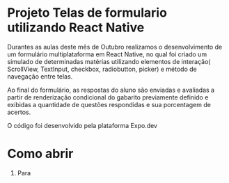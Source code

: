 # Projeto Telas de formulario utilizando React Native
Durantes as aulas deste mês de Outubro realizamos o desenvolvimento de um formulário multiplataforma em React Native, no qual foi criado um simulado de determinadas matérias utilizando elementos de interação( ScrollView, TextInput, checkbox, radiobutton, picker) e método de navegação entre telas. 

Ao final do formulário, as respostas do aluno são enviadas e avaliadas a partir de renderização condicional do gabarito previamente definido e exibidas a quantidade de questões respondidas e sua porcentagem de acertos.

O código foi desenvolvido pela plataforma Expo.dev

# Como abrir
1. Para 
